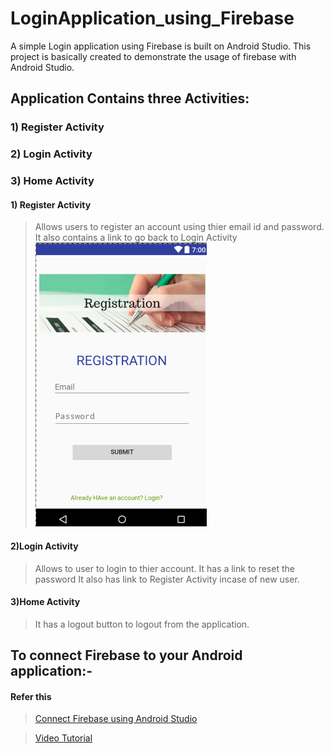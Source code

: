 # LoginApplication_using_Firebase

A simple Login application using Firebase is built on Android Studio.
This project is basically created to demonstrate the usage of firebase with Android Studio.

## Application Contains three Activities:

### 1) Register Activity 
### 2) Login Activity 
### 3) Home Activity 

#### 1) Register Activity 
> Allows users to register an account using thier email id and password.
> It also contains a link to go back to Login Activity
![Alt text](output_ss/RegistrationPage.png?raw=true "RegisterActivity")

#### 2)Login Activity
> Allows to user to login to thier account.
> It has a link to reset the password
> It also has link to Register Activity incase of new user.

#### 3)Home Activity
> It has a logout button to logout from the application.

## To connect Firebase to your Android application:-
#### Refer this
> [Connect Firebase using Android Studio](https://firebase.google.com/docs/android/setup)

> [Video Tutorial](https://www.youtube.com/watch?time_continue=4&v=cNPCgJW8c-E&feature=emb_logo)

